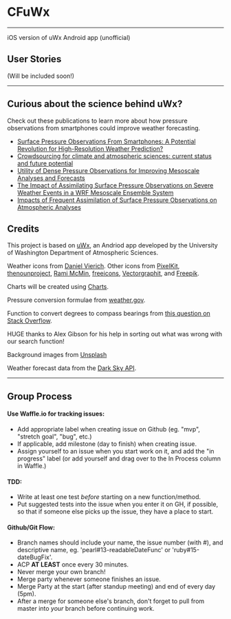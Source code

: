 # CFuWx
----
iOS version of uWx Android app (unofficial)

## User Stories

(Will be included soon!)

----

## Curious about the science behind uWx?

Check out these publications to learn more about how pressure observations from smartphones could improve weather forecasting.

* [Surface Pressure Observations From Smartphones: A Potential Revolution for High-Resolution Weather Prediction?](http://journals.ametsoc.org/doi/abs/10.1175/BAMS-D-13-00188.1)
* [Crowdsourcing for climate and atmospheric sciences: current status and future potential](http://onlinelibrary.wiley.com/doi/10.1002/joc.4210/abstract)
* [Utility of Dense Pressure Observations for Improving Mesoscale Analyses and Forecasts](http://journals.ametsoc.org/doi/citedby/10.1175/MWR-D-13-00269.1)
* [The Impact of Assimilating Surface Pressure Observations on Severe Weather Events in a WRF Mesoscale Ensemble System](http://journals.ametsoc.org/doi/abs/10.1175/2009MWR3042.1)
* [Impacts of Frequent Assimilation of Surface Pressure Observations on Atmospheric Analyses](http://journals.ametsoc.org/doi/abs/10.1175/MWR-D-14-00097.1)


## Credits

This project is based on [uWx](https://www.cmetwx.com/), an Andriod app developed by the University of Washington Department of Atmospheric Sciences.

Weather icons from [Daniel Vierich](http://www.danvierich.de/weather/). Other icons from [PixelKit](http://www.iconarchive.com/show/swanky-outlines-icons-by-pixelkit/15-Light-Bulb-icon.html), [thenounproject](https://thenounproject.com/term/barometer/1841/), [Rami McMin](http://www.flaticon.com/free-icon/winds-symbol_53372), [freeicons](http://www.freeiconspng.com/free-images/timer-icon-7808), [Vectorgraphit](http://www.flaticon.com/free-icon/2-drops_15553), and [Freepik](http://www.flaticon.com/authors/freepik).

Charts will be created using [Charts](https://github.com/danielgindi/Charts).

Pressure conversion formulae from [weather.gov](https://www.weather.gov/media/epz/wxcalc/pressureConversion.pdf).

Function to convert degrees to compass bearings from [this question on Stack Overflow](http://stackoverflow.com/questions/13220367/cardinal-wind-direction-from-degrees).

HUGE thanks to Alex Gibson for his help in sorting out what was wrong with our search function!

Background images from [Unsplash](https://unsplash.com/)

Weather forecast data from the [Dark Sky API](https://darksky.net/dev/).

---

## Group Process

#### Use Waffle.io for tracking issues:

* Add appropriate label when creating issue on Github (eg. "mvp", "stretch goal", "bug", etc.)
* If applicable, add milestone (day to finish) when creating issue.
* Assign yourself to an issue when you start work on it, and add the "in progress" label (or add yourself and drag over to the In Process column in Waffle.)

#### TDD:

* Write at least one test *before* starting on a new function/method.
* Put suggested tests into the issue when you enter it on GH, if possible, so that if someone else picks up the issue, they have a place to start.

#### Github/Git Flow:

* Branch names should include your name, the issue number (with #), and descriptive name, eg. 'pearl#13-readableDateFunc' or 'ruby#15-dateBugFix'.
* ACP **AT LEAST** once every 30 minutes.
* Never merge your own branch!
* Merge party whenever someone finishes an issue.
* Merge Party at the start (after standup meeting) and end of every day (5pm).
* After a merge for someone else's branch, don't forget to pull from master into *your* branch before continuing work.
